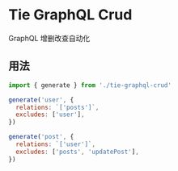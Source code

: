# Tie GraphQL Crud

GraphQL 增删改查自动化

## 用法

```js
import { generate } from './tie-graphql-crud'

generate('user', {
  relations: `['posts']`,
  excludes: ['user'],
})

generate('post', {
  relations: `['user']`,
  excludes: ['posts', 'updatePost'],
})
```
